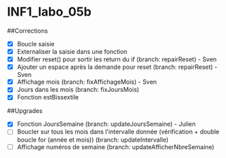 # INF1_labo_05b                                                                                                                                                       
##Corrections                                                                                                                                                         
- [x] Boucle saisie                                                                                                                                                   
- [x] Externaliser la saisie dans une fonction
- [x] Modifier reset() pour sortir les return du if (branch: repairReset) - Sven
- [x] Ajouter un espace après la demande pour reset (branch: repairReset) - Sven
- [x] Affichage mois (branch: fixAffichageMois)                           - Sven
- [x] Jours dans les mois (branch: fixJoursMois)
- [x] Fonction estBissextile

##Upgrades                                                                                                                       
- [x] Fonction JoursSemaine (branch: updateJoursSemaine)                  - Julien
- [ ] Boucler sur tous les mois dans l'intervalle donnée (vérification + double boucle for (année et mois)) (branch: updateIntervalle) 
- [ ] Affichage numéros de semaine (branch: updateAfficherNbreSemaine)
